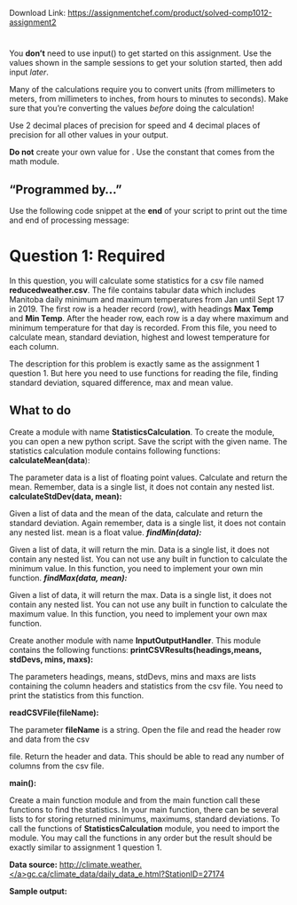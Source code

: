 Download Link: https://assignmentchef.com/product/solved-comp1012-assignment2
<br>
<h1></h1>

You <strong>don’t</strong> need to use input() to get started on this assignment. Use the values shown in the sample sessions to get your solution started, then add input <em>later</em>.

Many of the calculations require you to convert units (from millimeters to meters, from millimeters to inches, from hours to minutes to seconds). Make sure that you’re converting the values <em>before</em> doing the calculation!

Use 2 decimal places of precision for speed and 4 decimal places of precision for all other values in your output.

<strong>Do not</strong> create your own value for . Use the constant that comes from the math module.

<h2>“Programmed by…”</h2>

Use the following code snippet at the <strong>end</strong> of your script to print out the time and end of processing message:

<h1>Question 1: Required</h1>

In this question, you will calculate some statistics for a csv file named <strong>reducedweather.csv</strong>. The file contains tabular data which includes Manitoba daily minimum and maximum temperatures from Jan until Sept 17 in 2019. The first row is a header record (row), with headings <strong>Max Temp</strong> and <strong>Min Temp</strong>. After the header row, each row is a day where maximum and minimum temperature for that day is recorded. From this file, you need to calculate mean, standard deviation, highest and lowest temperature for each column.

The description for this problem is exactly same as the assignment 1 question 1. But here you need to use functions for reading the file, finding standard deviation, squared difference, max and mean value.

<h2>What to do</h2>

Create a module with name <strong>StatisticsCalculation</strong>. To create the module, you can open a new python script. Save the script with the given name. The statistics calculation module contains following functions: <strong>calculateMean(data</strong>):

The parameter data is a list of floating point values. Calculate and return the mean. Remember, data is a single list, it does not contain any nested list. <strong>calculateStdDev(data, mean):</strong>

Given a list of data and the mean of the data, calculate and return the standard deviation. Again remember, data is a single list, it does not contain any nested list. mean is a float value. <strong><em>findMin(data):</em></strong>

Given a list of data, it will return the min. Data is a single list, it does not contain any nested list. You can not use any built in function to calculate the minimum value. In this function, you need to implement your own min function. <strong><em>findMax(data,</em> <em>mean):</em></strong>

Given a list of data, it will return the max. Data is a single list, it does not contain any nested list. You can not use any built in function to calculate the maximum value. In this function, you need to implement your own max function.




Create another module with name <strong>InputOutputHandler</strong>. This module contains the following functions: <strong>printCSVResults(headings,means, stdDevs, mins, maxs):</strong>

The parameters headings, means, stdDevs, mins and maxs are lists containing the column headers and statistics from the csv file.  You need to print the statistics from this function.

<strong>readCSVFile(fileName):</strong>

The parameter <strong>fileName</strong> is a string. Open the file and read the header row and data from the csv

file. Return the header and data. This should be able to read any number of columns from the csv file.

<strong>main():</strong>

Create a main function module and from the main function call these functions to find the statistics. In your main function, there can be several lists to for storing returned minimums, maximums, standard deviations. To call the functions of <strong>StatisticsCalculation</strong> module, you need to import the module. You may call the functions in any order but the result should be exactly similar to assignment 1 question 1.

<strong>Data source:</strong> <a href="http://climate.weather.gc.ca/climate_data/daily_data_e.html?StationID=27174">http://climate.weather.</a><a href="http://climate.weather.gc.ca/climate_data/daily_data_e.html?StationID=27174">g</a><a href="http://climate.weather.gc.ca/climate_data/daily_data_e.html?StationID=27174">c.ca/climate_data/dail</a><a href="http://climate.weather.gc.ca/climate_data/daily_data_e.html?StationID=27174">y</a><a href="http://climate.weather.gc.ca/climate_data/daily_data_e.html?StationID=27174">_data_e.html?StationID=27174</a>

<strong>Sample output:</strong>
